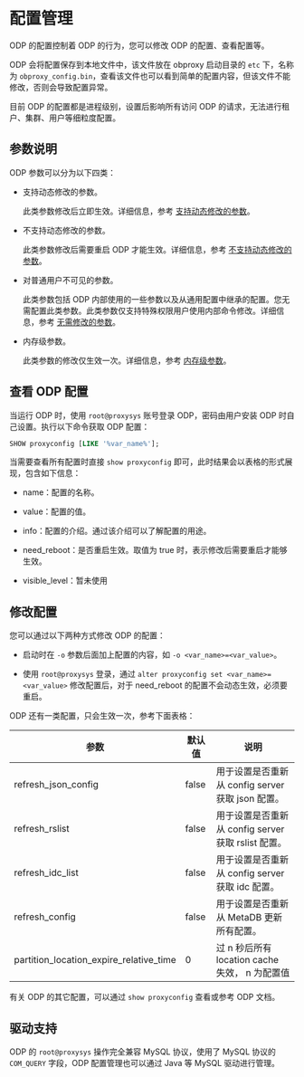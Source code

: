 # 配置管理

ODP 的配置控制着 ODP 的行为，您可以修改 ODP 的配置、查看配置等。

ODP 会将配置保存到本地文件中，该文件放在 obproxy 启动目录的 `etc` 下，名称为 `obproxy_config.bin`，查看该文件也可以看到简单的配置内容，但该文件不能修改，否则会导致配置异常。

目前 ODP 的配置都是进程级别，设置后影响所有访问 ODP 的请求，无法进行租户、集群、用户等细粒度配置。

## 参数说明

ODP 参数可以分为以下四类：

* 支持动态修改的参数。

  此类参数修改后立即生效。详细信息，参考 [支持动态修改的参数](https://www.oceanbase.com/docs/oceanbase-database-proxy/ODP/V3.1.0/parameters-that-can-be-dynamically-modified)。
  
* 不支持动态修改的参数。

  此类参数修改后需要重启 ODP 才能生效。详细信息，参考 [不支持动态修改的参数](https://www.oceanbase.com/docs/oceanbase-database-proxy/ODP/V3.1.0/parameters-that-cannot-be-dynamically-modified)。

* 对普通用户不可见的参数。

  此类参数包括 ODP 内部使用的一些参数以及从通用配置中继承的配置。您无需配置此类参数。此类参数仅支持特殊权限用户使用内部命令修改。详细信息，参考 [无需修改的参数](https://www.oceanbase.com/docs/oceanbase-database-proxy/ODP/V3.1.0/parameters-that-do-not-need-to-be-modified)。

* 内存级参数。

  此类参数的修改仅生效一次。详细信息，参考 [内存级参数](https://www.oceanbase.com/docs/oceanbase-database-proxy/ODP/V3.1.0/memory-level-parameters)。
  
## 查看 ODP 配置

当运行 ODP 时，使用 `root@proxysys` 账号登录 ODP，密码由用户安装 ODP 时自己设置。执行以下命令获取 ODP 配置：

```sql
SHOW proxyconfig [LIKE '%var_name%'];
```

当需要查看所有配置时直接 `show proxyconfig` 即可，此时结果会以表格的形式展现，包含如下信息：

* name：配置的名称。

* value：配置的值。

* info：配置的介绍。通过该介绍可以了解配置的用途。

* need_reboot：是否重启生效。取值为 true 时，表示修改后需要重启才能够生效。

* visible_level：暂未使用


## 修改配置

您可以通过以下两种方式修改 ODP 的配置：

* 启动时在 `-o` 参数后面加上配置的内容，如 `-o <var_name>=<var_value>`。

* 使用 `root@proxysys` 登录，通过 `alter proxyconfig set <var_name>=<var_value>` 修改配置后，对于 need_reboot 的配置不会动态生效，必须要重启。


ODP 还有一类配置，只会生效一次，参考下面表格：

|                   参数                    |  默认值  |                  说明                   |
|-----------------------------------------|-------|---------------------------------------|
| refresh_json_config                     | false | 用于设置是否重新从 config server 获取 json 配置。   |
| refresh_rslist                          | false | 用于设置是否重新从 config server 获取 rslist 配置。 |
| refresh_idc_list                        | false | 用于设置是否重新从 config server 获取 idc 配置。    |
| refresh_config                          | false | 用于设置是否重新从 MetaDB 更新所有配置。              |
| partition_location_expire_relative_time | 0     | 过 n 秒后所有 location cache 失效， n 为配置值    |

有关 ODP 的其它配置，可以通过 `show proxyconfig` 查看或参考 ODP 文档。

## 驱动支持

ODP 的 `root@proxysys` 操作完全兼容 MySQL 协议，使用了 MySQL 协议的 `COM_QUERY` 字段，ODP 配置管理也可以通过 Java 等 MySQL 驱动进行管理。
